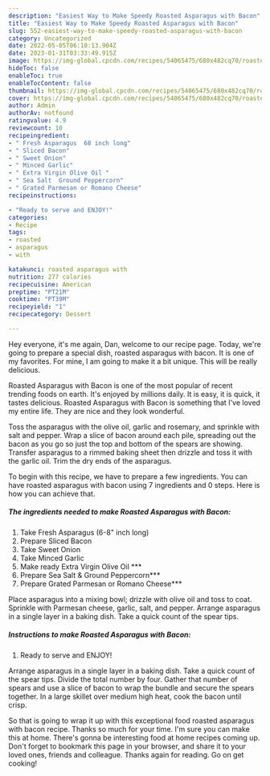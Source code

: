 ```yaml
---
description: "Easiest Way to Make Speedy Roasted Asparagus with Bacon"
title: "Easiest Way to Make Speedy Roasted Asparagus with Bacon"
slug: 552-easiest-way-to-make-speedy-roasted-asparagus-with-bacon
category: Uncategorized
date: 2022-05-05T06:10:13.904Z
date: 2023-01-31T03:33:49.915Z
image: https://img-global.cpcdn.com/recipes/54065475/680x482cq70/roasted-asparagus-with-bacon-recipe-main-photo.jpg
hideToc: false
enableToc: true
enableTocContent: false
thumbnail: https://img-global.cpcdn.com/recipes/54065475/680x482cq70/roasted-asparagus-with-bacon-recipe-main-photo.jpg
cover: https://img-global.cpcdn.com/recipes/54065475/680x482cq70/roasted-asparagus-with-bacon-recipe-main-photo.jpg
author: Admin
authorAv: notfound
ratingvalue: 4.9
reviewcount: 10
recipeingredient:
- " Fresh Asparagus  68 inch long"
- " Sliced Bacon"
- " Sweet Onion"
- " Minced Garlic"
- " Extra Virgin Olive Oil "
- " Sea Salt  Ground Peppercorn"
- " Grated Parmesan or Romano Cheese"
recipeinstructions:

- "Ready to serve and ENJOY!"
categories:
- Recipe
tags:
- roasted
- asparagus
- with

katakunci: roasted asparagus with 
nutrition: 277 calories
recipecuisine: American
preptime: "PT21M"
cooktime: "PT39M"
recipeyield: "1"
recipecategory: Dessert

---
```



Hey everyone, it's me again, Dan, welcome to our recipe page. Today, we're going to prepare a special dish, roasted asparagus with bacon. It is one of my favorites. For mine, I am going to make it a bit unique. This will be really delicious.

Roasted Asparagus with Bacon is one of the most popular of recent trending foods on earth. It's enjoyed by millions daily. It is easy, it is quick, it tastes delicious. Roasted Asparagus with Bacon is something that I've loved my entire life. They are nice and they look wonderful.

Toss the asparagus with the olive oil, garlic and rosemary, and sprinkle with salt and pepper. Wrap a slice of bacon around each pile, spreading out the bacon as you go so just the top and bottom of the spears are showing. Transfer asparagus to a rimmed baking sheet then drizzle and toss it with the garlic oil. Trim the dry ends of the asparagus.


To begin with this recipe, we have to prepare a few ingredients. You can have roasted asparagus with bacon using 7 ingredients and 0 steps. Here is how you can achieve that.

<!--inarticleads1-->

##### The ingredients needed to make Roasted Asparagus with Bacon:

1. Take  Fresh Asparagus  (6-8&#34; inch long)
1. Prepare  Sliced Bacon
1. Take  Sweet Onion
1. Take  Minced Garlic
1. Make ready  Extra Virgin Olive Oil ***
1. Prepare  Sea Salt &amp; Ground Peppercorn***
1. Prepare  Grated Parmesan or Romano Cheese***


Place asparagus into a mixing bowl; drizzle with olive oil and toss to coat. Sprinkle with Parmesan cheese, garlic, salt, and pepper. Arrange asparagus in a single layer in a baking dish. Take a quick count of the spear tips. 

<!--inarticleads2-->

##### Instructions to make Roasted Asparagus with Bacon:


1. Ready to serve and ENJOY!

Arrange asparagus in a single layer in a baking dish. Take a quick count of the spear tips. Divide the total number by four. Gather that number of spears and use a slice of bacon to wrap the bundle and secure the spears together. In a large skillet over medium high heat, cook the bacon until crisp. 

So that is going to wrap it up with this exceptional food roasted asparagus with bacon recipe. Thanks so much for your time. I'm sure you can make this at home. There's gonna be interesting food at home recipes coming up. Don't forget to bookmark this page in your browser, and share it to your loved ones, friends and colleague. Thanks again for reading. Go on get cooking!
